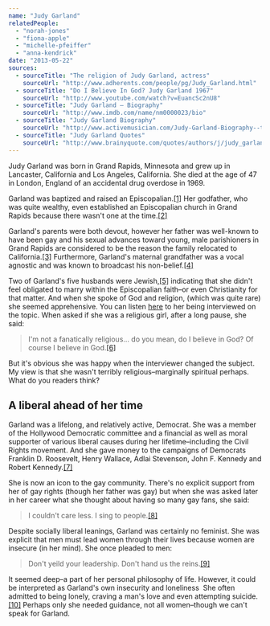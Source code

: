 ```yaml
---
name: "Judy Garland"
relatedPeople:
  - "norah-jones"
  - "fiona-apple"
  - "michelle-pfeiffer"
  - "anna-kendrick"
date: "2013-05-22"
sources:
  - sourceTitle: "The religion of Judy Garland, actress"
    sourceUrl: "http://www.adherents.com/people/pg/Judy_Garland.html"
  - sourceTitle: "Do I Believe In God? Judy Garland 1967"
    sourceUrl: "http://www.youtube.com/watch?v=EuancSc2nU8"
  - sourceTitle: "Judy Garland – Biography"
    sourceUrl: "http://www.imdb.com/name/nm0000023/bio"
  - sourceTitle: "Judy Garland Biography"
    sourceUrl: "http://www.activemusician.com/Judy-Garland-Biography--t8i1714"
  - sourceTitle: "Judy Garland Quotes"
    sourceUrl: "http://www.brainyquote.com/quotes/authors/j/judy_garland.html?vm=l"
---
```


Judy Garland was born in Grand Rapids, Minnesota and grew up in Lancaster, California and Los Angeles, California. She died at the age of 47 in London, England of an accidental drug overdose in 1969.

Garland was baptized and raised an Episcopalian.<a class="source-citation" href="#http://www.adherents.com/people/pg/Judy_Garland.html" title="The religion of Judy Garland, actress">[1]</a> Her godfather, who was quite wealthy, even established an Episcopalian church in Grand Rapids because there wasn't one at the time.<a class="source-citation" href="#http://www.adherents.com/people/pg/Judy_Garland.html" title="The religion of Judy Garland, actress">[2]</a>

Garland's parents were both devout, however her father was well-known to have been gay and his sexual advances toward young, male parishioners in Grand Rapids are considered to be the reason the family relocated to California.<a class="source-citation" href="#http://www.adherents.com/people/pg/Judy_Garland.html" title="The religion of Judy Garland, actress">[3]</a> Furthermore, Garland's maternal grandfather was a vocal agnostic and was known to broadcast his non-belief.<a class="source-citation" href="#http://www.adherents.com/people/pg/Judy_Garland.html" title="The religion of Judy Garland, actress">[4]</a>

Two of Garland's five husbands were Jewish,<a class="source-citation" href="#http://www.adherents.com/people/pg/Judy_Garland.html" title="The religion of Judy Garland, actress">[5]</a> indicating that she didn't feel obligated to marry within the Episcopalian faith–or even Christianity for that matter. And when she spoke of God and religion, (which was quite rare) she seemed apprehensive. You can listen [here](http://www.youtube.com/watch?v=EuancSc2nU8) to her being interviewed on the topic. When asked if she was a religious girl, after a long pause, she said:

>I'm not a fanatically religious… do you mean, do I believe in God? Of course I believe in God.<a class="source-citation" href="#http://www.youtube.com/watch?v=EuancSc2nU8" title="Do I Believe In God? Judy Garland 1967">[6]</a>

But it's obvious she was happy when the interviewer changed the subject. My view is that she wasn't terribly religious–marginally spiritual perhaps. What do you readers think?


## A liberal ahead of her time

Garland was a lifelong, and relatively active, Democrat. She was a member of the Hollywood Democratic committee and a financial as well as moral supporter of various liberal causes during her lifetime–including the Civil Rights movement. And she gave money to the campaigns of Democrats Franklin D. Roosevelt, Henry Wallace, Adlai Stevenson, John F. Kennedy and Robert Kennedy.<a class="source-citation" href="#http://www.imdb.com/name/nm0000023/bio" title="Judy Garland – Biography">[7]</a>

She is now an icon to the gay community. There's no explicit support from her of gay rights (though her father was gay) but when she was asked later in her career what she thought about having so many gay fans, she said:

>I couldn't care less. I sing to people.<a class="source-citation" href="#http://www.activemusician.com/Judy-Garland-Biography--t8i1714" title="Judy Garland Biography">[8]</a>

Despite socially liberal leanings, Garland was certainly no feminist. She was explicit that men must lead women through their lives because women are insecure (in her mind). She once pleaded to men:

>Don't yeild your leadership. Don't hand us the reins.<a class="source-citation" href="#http://www.adherents.com/people/pg/Judy_Garland.html" title="The religion of Judy Garland, actress">[9]</a>

It seemed deep–a part of her personal philosophy of life. However, it could be interpreted as Garland's own insecurity and loneliness  She often admitted to being lonely, craving a man's love and even attempting suicide.<a class="source-citation" href="#http://www.brainyquote.com/quotes/authors/j/judy_garland.html?vm=l" title="Judy Garland Quotes">[10]</a> Perhaps only she needed guidance, not all women–though we can't speak for Garland.